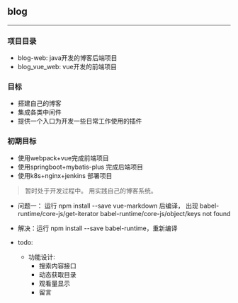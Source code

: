 ## blog

---

### 项目目录
 - blog-web: java开发的博客后端项目
 - blog_vue_web: vue开发的前端项目

### 目标 
 - 搭建自己的博客
 - 集成各类中间件
 - 提供一个入口为开发一些日常工作使用的插件

### 初期目标
 - 使用webpack+vue完成前端项目
 - 使用springboot+mybatis-plus 完成后端项目
 - 使用k8s+nginx+jenkins 部署项目

> 暂时处于开发过程中。 用实践自己的博客系统。

- 问题一：
  运行 npm install --save vue-markdown 后编译，
  出现 babel-runtime/core-js/get-iterator babel-runtime/core-js/object/keys not found
- 解决：运行 npm install --save babel-runtime，重新编译


- todo:
  - 功能设计:
    - 搜索内容接口
    - 动态获取目录
    - 观看量显示
    - 留言